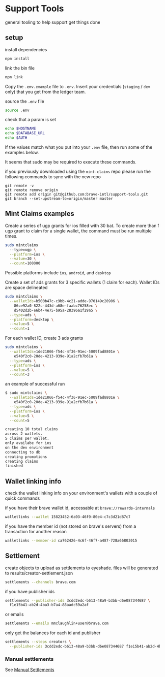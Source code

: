 # Support Tools

general tooling to help support get things done

## setup

install dependencies
```bash
npm install
```

link the bin file
```bash
npm link
```

Copy the `.env.example` file to `.env`. Insert your credentials (`staging` / `dev` only) that you get from the ledger team.

source the `.env` file
```bash
source .env
```

check that a param is set
```bash
echo $HOSTNAME
echo $DATABASE_URL
echo $AUTH
```

If the values match what you put into your `.env` file, then run some of the examples below.

It seems that sudo may be required to execute these commands.

if you previously downloaded using the `mint-claims` repo please run the following commands to sync with the new repo

```
git remote -v
git remote remove origin
git remote add origin git@github.com:brave-intl/support-tools.git
git branch --set-upstream-to=origin/master master
```

## Mint Claims examples

Create a series of ugp grants for ios filled with 30 bat. To create more than 1 ugp grant to claim for a single wallet, the command must be run multiple times.
```bash
sudo mintclaims
  --type=ugp \
  --platform=ios \
  --value=30 \
  --count=100000
```
Possible platforms include `ios`, `android`, and `desktop`

Create a set of ads grants for 3 specific wallets (1 claim for each). Wallet IDs are space delineated
```bash
sudo mintclaims \
  --walletIds=b500b47c-c9bb-4c21-adde-970149c20906 \
    86ce92a0-822c-443d-a68e-faabc76258ec \
    d5402d2b-e6b4-4e75-b95a-28396a1f29a5 \
  --type=ads \
  --platform=desktop \
  --value=5 \
  --count=1
```

For each wallet ID, create 3 ads grants
```bash
sudo mintclaims \
  --walletIds=1de21066-f54c-4f36-91ec-5009fad8801e \
    e540f2c0-20de-4213-939e-91a2cfb7b61a \
  --type=ads \
  --platform=ios \
  --value=5 \
  --count=3
```

an example of successful run

```bash
$ sudo mintclaims \
  --walletIds=1de21066-f54c-4f36-91ec-5009fad8801e \
    e540f2c0-20de-4213-939e-91a2cfb7b61a \
  --type=ads \
  --platform=ios \
  --value=5 \
  --count=5

creating 10 total claims
across 2 wallets.
5 claims per wallet.
only availabe for ios
on the dev environment
connecting to db
creating promotions
creating claims
finished
```

## Wallet linking info

check the wallet linking info on your environment's wallets with a couple of quick commands

if you have their brave wallet id, accessable at `brave://rewards-internals`
```bash
walletlinks --wallet 15823452-6a03-46f0-80e4-c7c3d21d87c7
```

if you have the member id (not stored on brave's servers) from a transaction for another reason

```bash
walletlinks --member-id ca762426-4c6f-46f7-a487-728a66803015
```

## Settlement

create objects to upload as settlements to eyeshade. files will be generated to results/creator-settlement.json

```bash
settlements --channels brave.com
```

if you have publisher ids

```bash
settlements --publisher-ids 3cdd2edc-b613-48a9-b3bb-d6e087344687 \
  f1e15b41-ab2d-4ba3-b7a4-88aadc59a2af
```

or emails

```bash
settlements --emails mmclaughlin+user@brave.com
```

only get the balances for each id and publisher

```bash
settlements --steps creators \
  --publisher-ids 3cdd2edc-b613-48a9-b3bb-d6e087344687 f1e15b41-ab2d-4ba3-b7a4-88aadc59a2af
```

### Manual settlements

See [Manual Settlements](<Manual Settlements.md>)
